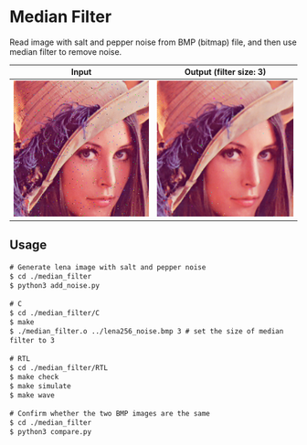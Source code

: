 # Median Filter
Read image with salt and pepper noise from BMP (bitmap) file, and then use median filter to remove noise.

| Input                         | Output (filter size: 3)          |
| ----------------------------- | -------------------------------- |
| ![input](./lena256_noise.bmp) | ![output](./output_filtered.bmp) |

## Usage
```shell
# Generate lena image with salt and pepper noise
$ cd ./median_filter
$ python3 add_noise.py 

# C
$ cd ./median_filter/C
$ make
$ ./median_filter.o ../lena256_noise.bmp 3 # set the size of median filter to 3

# RTL
$ cd ./median_filter/RTL
$ make check
$ make simulate
$ make wave

# Confirm whether the two BMP images are the same
$ cd ./median_filter
$ python3 compare.py 
```